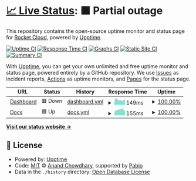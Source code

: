# [📈 Live Status](https://status.tryrocket.cloud): <!--live status--> **🟧 Partial outage**

This repository contains the open-source uptime monitor and status page for [Rocket Cloud](https://tryrocket.cloud), powered by [Upptime](https://github.com/upptime/upptime).

[![Uptime CI](https://github.com/tryrocket-cloud/upptime/workflows/Uptime%20CI/badge.svg)](https://github.com/tryrocket-cloud/upptime/actions?query=workflow%3A%22Uptime+CI%22)
[![Response Time CI](https://github.com/tryrocket-cloud/upptime/workflows/Response%20Time%20CI/badge.svg)](https://github.com/tryrocket-cloud/upptime/actions?query=workflow%3A%22Response+Time+CI%22)
[![Graphs CI](https://github.com/tryrocket-cloud/upptime/workflows/Graphs%20CI/badge.svg)](https://github.com/tryrocket-cloud/upptime/actions?query=workflow%3A%22Graphs+CI%22)
[![Static Site CI](https://github.com/tryrocket-cloud/upptime/workflows/Static%20Site%20CI/badge.svg)](https://github.com/tryrocket-cloud/upptime/actions?query=workflow%3A%22Static+Site+CI%22)
[![Summary CI](https://github.com/tryrocket-cloud/upptime/workflows/Summary%20CI/badge.svg)](https://github.com/tryrocket-cloud/upptime/actions?query=workflow%3A%22Summary+CI%22)

With [Upptime](https://upptime.js.org), you can get your own unlimited and free uptime monitor and status page, powered entirely by a GitHub repository. We use [Issues](https://github.com/tryrocket-cloud/upptime/issues) as incident reports, [Actions](https://github.com/tryrocket-cloud/upptime/actions) as uptime monitors, and [Pages](https://status.tryrocket.cloud) for the status page.

<!--start: status pages-->
<!-- This summary is generated by Upptime (https://github.com/upptime/upptime) -->
<!-- Do not edit this manually, your changes will be overwritten -->
<!-- prettier-ignore -->
| URL | Status | History | Response Time | Uptime |
| --- | ------ | ------- | ------------- | ------ |
| <img alt="" src="https://icons.duckduckgo.com/ip3/tryrocket.cloud.ico" height="13"> [Dashboard](https://tryrocket.cloud) | 🟥 Down | [dashboard.yml](https://github.com/tryrocket-cloud/upptime/commits/HEAD/history/dashboard.yml) | <details><summary><img alt="Response time graph" src="./graphs/dashboard/response-time-week.png" height="20"> 149ms</summary><br><a href="https://status.tryrocket.cloud/history/dashboard"><img alt="Response time 157" src="https://img.shields.io/endpoint?url=https%3A%2F%2Fraw.githubusercontent.com%2Ftryrocket-cloud%2Fupptime%2FHEAD%2Fapi%2Fdashboard%2Fresponse-time.json"></a><br><a href="https://status.tryrocket.cloud/history/dashboard"><img alt="24-hour response time 130" src="https://img.shields.io/endpoint?url=https%3A%2F%2Fraw.githubusercontent.com%2Ftryrocket-cloud%2Fupptime%2FHEAD%2Fapi%2Fdashboard%2Fresponse-time-day.json"></a><br><a href="https://status.tryrocket.cloud/history/dashboard"><img alt="7-day response time 149" src="https://img.shields.io/endpoint?url=https%3A%2F%2Fraw.githubusercontent.com%2Ftryrocket-cloud%2Fupptime%2FHEAD%2Fapi%2Fdashboard%2Fresponse-time-week.json"></a><br><a href="https://status.tryrocket.cloud/history/dashboard"><img alt="30-day response time 157" src="https://img.shields.io/endpoint?url=https%3A%2F%2Fraw.githubusercontent.com%2Ftryrocket-cloud%2Fupptime%2FHEAD%2Fapi%2Fdashboard%2Fresponse-time-month.json"></a><br><a href="https://status.tryrocket.cloud/history/dashboard"><img alt="1-year response time 157" src="https://img.shields.io/endpoint?url=https%3A%2F%2Fraw.githubusercontent.com%2Ftryrocket-cloud%2Fupptime%2FHEAD%2Fapi%2Fdashboard%2Fresponse-time-year.json"></a></details> | <details><summary><a href="https://status.tryrocket.cloud/history/dashboard">100.00%</a></summary><a href="https://status.tryrocket.cloud/history/dashboard"><img alt="All-time uptime 99.63%" src="https://img.shields.io/endpoint?url=https%3A%2F%2Fraw.githubusercontent.com%2Ftryrocket-cloud%2Fupptime%2FHEAD%2Fapi%2Fdashboard%2Fuptime.json"></a><br><a href="https://status.tryrocket.cloud/history/dashboard"><img alt="24-hour uptime 100.00%" src="https://img.shields.io/endpoint?url=https%3A%2F%2Fraw.githubusercontent.com%2Ftryrocket-cloud%2Fupptime%2FHEAD%2Fapi%2Fdashboard%2Fuptime-day.json"></a><br><a href="https://status.tryrocket.cloud/history/dashboard"><img alt="7-day uptime 100.00%" src="https://img.shields.io/endpoint?url=https%3A%2F%2Fraw.githubusercontent.com%2Ftryrocket-cloud%2Fupptime%2FHEAD%2Fapi%2Fdashboard%2Fuptime-week.json"></a><br><a href="https://status.tryrocket.cloud/history/dashboard"><img alt="30-day uptime 99.63%" src="https://img.shields.io/endpoint?url=https%3A%2F%2Fraw.githubusercontent.com%2Ftryrocket-cloud%2Fupptime%2FHEAD%2Fapi%2Fdashboard%2Fuptime-month.json"></a><br><a href="https://status.tryrocket.cloud/history/dashboard"><img alt="1-year uptime 99.63%" src="https://img.shields.io/endpoint?url=https%3A%2F%2Fraw.githubusercontent.com%2Ftryrocket-cloud%2Fupptime%2FHEAD%2Fapi%2Fdashboard%2Fuptime-year.json"></a></details>
| <img alt="" src="https://icons.duckduckgo.com/ip3/docs.tryrocket.cloud.ico" height="13"> [Docs](https://docs.tryrocket.cloud) | 🟩 Up | [docs.yml](https://github.com/tryrocket-cloud/upptime/commits/HEAD/history/docs.yml) | <details><summary><img alt="Response time graph" src="./graphs/docs/response-time-week.png" height="20"> 155ms</summary><br><a href="https://status.tryrocket.cloud/history/docs"><img alt="Response time 161" src="https://img.shields.io/endpoint?url=https%3A%2F%2Fraw.githubusercontent.com%2Ftryrocket-cloud%2Fupptime%2FHEAD%2Fapi%2Fdocs%2Fresponse-time.json"></a><br><a href="https://status.tryrocket.cloud/history/docs"><img alt="24-hour response time 155" src="https://img.shields.io/endpoint?url=https%3A%2F%2Fraw.githubusercontent.com%2Ftryrocket-cloud%2Fupptime%2FHEAD%2Fapi%2Fdocs%2Fresponse-time-day.json"></a><br><a href="https://status.tryrocket.cloud/history/docs"><img alt="7-day response time 155" src="https://img.shields.io/endpoint?url=https%3A%2F%2Fraw.githubusercontent.com%2Ftryrocket-cloud%2Fupptime%2FHEAD%2Fapi%2Fdocs%2Fresponse-time-week.json"></a><br><a href="https://status.tryrocket.cloud/history/docs"><img alt="30-day response time 161" src="https://img.shields.io/endpoint?url=https%3A%2F%2Fraw.githubusercontent.com%2Ftryrocket-cloud%2Fupptime%2FHEAD%2Fapi%2Fdocs%2Fresponse-time-month.json"></a><br><a href="https://status.tryrocket.cloud/history/docs"><img alt="1-year response time 161" src="https://img.shields.io/endpoint?url=https%3A%2F%2Fraw.githubusercontent.com%2Ftryrocket-cloud%2Fupptime%2FHEAD%2Fapi%2Fdocs%2Fresponse-time-year.json"></a></details> | <details><summary><a href="https://status.tryrocket.cloud/history/docs">100.00%</a></summary><a href="https://status.tryrocket.cloud/history/docs"><img alt="All-time uptime 100.00%" src="https://img.shields.io/endpoint?url=https%3A%2F%2Fraw.githubusercontent.com%2Ftryrocket-cloud%2Fupptime%2FHEAD%2Fapi%2Fdocs%2Fuptime.json"></a><br><a href="https://status.tryrocket.cloud/history/docs"><img alt="24-hour uptime 100.00%" src="https://img.shields.io/endpoint?url=https%3A%2F%2Fraw.githubusercontent.com%2Ftryrocket-cloud%2Fupptime%2FHEAD%2Fapi%2Fdocs%2Fuptime-day.json"></a><br><a href="https://status.tryrocket.cloud/history/docs"><img alt="7-day uptime 100.00%" src="https://img.shields.io/endpoint?url=https%3A%2F%2Fraw.githubusercontent.com%2Ftryrocket-cloud%2Fupptime%2FHEAD%2Fapi%2Fdocs%2Fuptime-week.json"></a><br><a href="https://status.tryrocket.cloud/history/docs"><img alt="30-day uptime 100.00%" src="https://img.shields.io/endpoint?url=https%3A%2F%2Fraw.githubusercontent.com%2Ftryrocket-cloud%2Fupptime%2FHEAD%2Fapi%2Fdocs%2Fuptime-month.json"></a><br><a href="https://status.tryrocket.cloud/history/docs"><img alt="1-year uptime 100.00%" src="https://img.shields.io/endpoint?url=https%3A%2F%2Fraw.githubusercontent.com%2Ftryrocket-cloud%2Fupptime%2FHEAD%2Fapi%2Fdocs%2Fuptime-year.json"></a></details>

<!--end: status pages-->

[**Visit our status website →**](https://status.tryrocket.cloud)

## 📄 License

- Powered by: [Upptime](https://github.com/upptime/upptime)
- Code: [MIT](./LICENSE) © [Anand Chowdhary](https://anandchowdhary.com), supported by [Pabio](https://pabio.com)
- Data in the `./history` directory: [Open Database License](https://opendatacommons.org/licenses/odbl/1-0/)
